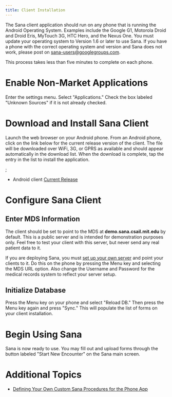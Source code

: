```yaml
---
title: Client Installation
---
```


The Sana client application should run on any phone that is running the Android Operating System. Examples include the Google G1, Motorola Droid and Droid Eris, MyTouch 3G, HTC Hero, and the Nexus One. You must update your operating system to Version 1.6 or later to use Sana. If you have a phone with the correct operating system and version and Sana does not work, please post on sana-users@googlegroups.com.

This process takes less than five minutes to complete on each phone.

Enable Non-Market Applications
==============================

Enter the settings menu. Select "Applications." Check the box labeled "Unknown Sources" if it is not already checked.

Download and Install Sana Client
================================

Launch the web browser on your Android phone. From an Android phone, click on the link below for the current release version of the client. The file will be downloaded over WiFi, 3G, or GPRS as available and should appear automatically in the download list. When the download is complete, tap the entry in the list to install the application.

;

-   Android client [Current Release](http://moca.googlecode.com/files/sana-release-1.1.apk)

Configure Sana Client
=====================

Enter MDS Information
---------------------

The client should be set to point to the MDS at **demo.sana.csail.mit.edu** by default. This is a public server and is intended for demonstration purposes only. Feel free to test your client with this server, but never send any real patient data to it.

If you are deploying Sana, you must [set up your own server](/Installation "wikilink") and point your clients to it. Do this on the phone by pressing the Menu key and selecting the MDS URL option. Also change the Username and Password for the medical records system to reflect your server setup.

Initialize Database
-------------------

Press the Menu key on your phone and select "Reload DB." Then press the Menu key again and press "Sync." This will populate the list of forms on your client installation.

Begin Using Sana
================

Sana is now ready to use. You may fill out and upload forms through the button labeled "Start New Encounter" on the Sana main screen.

Additional Topics
=================

-   [Defining Your Own Custom Sana Procedures for the Phone App](/How_to_Define_Your_Own_Procedures "wikilink")
